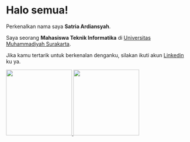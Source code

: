 # Halo semua! 

Perkenalkan nama saya **Satria Ardiansyah**.

Saya seorang **Mahasiswa Teknik Informatika** di [Universitas Muhammadiyah Surakarta](https://www.ums.ac.id/).

Jika kamu tertarik untuk berkenalan denganku, silakan ikuti akun [Linkedin](https://www.linkedin.com/in/satria-ardiansyah/) ku ya.

<p align="left">
<a href="https://github.com/satriaardiansyah">
  <img height="180em" src="https://github-readme-stats-eight-theta.vercel.app/api?username=gilangadhan&show_icons=true&theme=algolia&include_all_commits=true&count_private=true"/>
  <img height="180em" src="https://github-readme-stats-eight-theta.vercel.app/api/top-langs/?username=gilangadhan&layout=compact&langs_count=8&theme=algolia"/>
</a>
</p>
